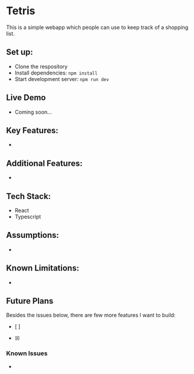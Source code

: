 # Tetris
This is a simple webapp which people can use to keep track of a shopping list.

## Set up:
- Clone the respository
- Install dependencies: `npm install`
- Start development server: `npm run dev`

## Live Demo
- Coming soon...

## Key Features:
-

## Additional Features:
-

## Tech Stack:
- React
- Typescript

## Assumptions:
-

## Known Limitations:
-

## Future Plans
Besides the issues below, there are few more features I want to build:
- [ ]
- [x]

### Known Issues
-

